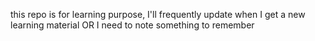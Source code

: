 this repo is for learning purpose, I'll frequently update when I get a new learning material OR I need to note something to remember